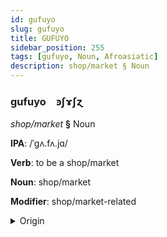 ```yaml
---
id: gufuyo
slug: gufuyo
title: GUFUYO
sidebar_position: 255
tags: [gufuyo, Noun, Afroasiatic]
description: shop/market § Noun
---
```


### gufuyo&emsp;<span kind="abugida">ꜿʃɤʃɀ</span>

*shop/market* **§** Noun

**IPA**: /ˈgʌ.fʌ.jɑ/

**Verb**: to be a shop/market

**Noun**: shop/market

**Modifier**: shop/market-related

<details>
    <summary>Origin</summary>
    Amharic ገበያ gäbäya [gəβ̞əja]<br/>
    <em>Afroasiatic Language Family</em>
</details>
